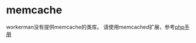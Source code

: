 # memcache
workerman没有提供memcache的类库。
请使用memcached扩展，参考[php手册](http://php.net/manual/zh/class.memcached.php)